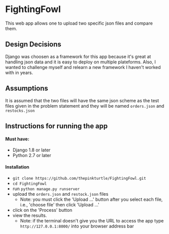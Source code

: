 # FightingFowl
This web app allows one to upload two specific json files and compare them.

## Design Decisions
Django was choosen as a framework for this app because it's great at handling json data and it is easy 
to deploy on multiple plateforms. Also, I wanted to challenge myself and relearn a new framework I haven't 
worked with in years.

## Assumptions
It is assumed that the two files will have the same json scheme as the test files given in the problem statement
and they will be named ``orders.json`` and ``restocks.json``

## Instructions for running the app
#### Must have:
 - Django 1.8 or later
 - Python 2.7 or later

#### Installation
  - ``git clone https://github.com/thepinkturtle/FightingFowl.git``
  - ``cd FightingFowl``
  - run ``python manage.py runserver``
  - upload the ``orders.json`` and ``restock.json`` files
    - Note: you must click the 'Upload ...' button after you select each file, i.e., 'choose file' then click 'Upload ...' 
  - click on the 'Process' button
  - view the results. 
    - Note: if the terminal doesn't give you the URL to access the app type ``http://127.0.0.1:8000/`` into your browser address bar
